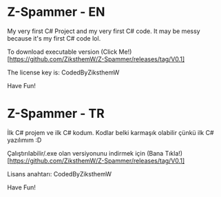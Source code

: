 # Z-Spammer - EN
My very first C# Project and my very first C# code.
It may be messy because it's my first C# code lol.

To download executable version (Click Me!)[https://github.com/ZiksthemW/Z-Spammer/releases/tag/V0.1]

The license key is: CodedByZiksthemW

Have Fun!

# Z-Spammer - TR

İlk C# projem ve ilk C# kodum.
Kodlar belki karmaşık olabilir çünkü ilk C# yazılımım :D

Çalıştırılabilir/.exe olan versiyonunu indirmek için (Bana Tıkla!)[https://github.com/ZiksthemW/Z-Spammer/releases/tag/V0.1]

Lisans anahtarı: CodedByZiksthemW

Have Fun!
